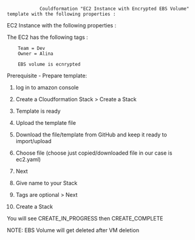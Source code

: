                 Couldformation "EC2 Instance with Encrypted EBS Volume" template with the following properties :

EC2 Instance with the following properties :

The EC2 has the following tags : 
        
        Team = Dev
        Owner = Alina
        
        EBS volume is ecnrypted

Prerequisite - Prepare template:

1. log in to amazon console

2. Create a Cloudformation Stack > Create a Stack

3. Template is ready 

4. Upload the template file 

5. Download the file/template from GitHub and keep it ready to import/upload 

6. Choose file (choose just copied/downloaded file in our case is ec2.yaml) 

7. Next 

8. Give name to your Stack 

9. Tags are optional > Next 

10. Create a Stack 

You will see CREATE_IN_PROGRESS then CREATE_COMPLETE

NOTE: EBS Volume will get deleted after VM deletion
